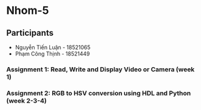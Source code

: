 # Nhom-5
## Participants
* Nguyễn Tiến Luận - 18521065
* Phạm Công Thịnh - 18521449
### Assignment 1: Read, Write and Display Video or Camera (week 1)
### Assignment 2: RGB to HSV conversion using HDL and Python (week 2-3-4)

